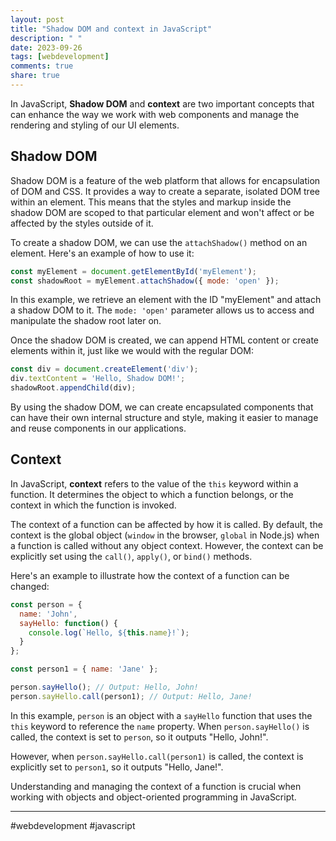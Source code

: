 ```yaml
---
layout: post
title: "Shadow DOM and context in JavaScript"
description: " "
date: 2023-09-26
tags: [webdevelopment]
comments: true
share: true
---
```


In JavaScript, **Shadow DOM** and **context** are two important concepts that can enhance the way we work with web components and manage the rendering and styling of our UI elements. 

## Shadow DOM

Shadow DOM is a feature of the web platform that allows for encapsulation of DOM and CSS. It provides a way to create a separate, isolated DOM tree within an element. This means that the styles and markup inside the shadow DOM are scoped to that particular element and won't affect or be affected by the styles outside of it. 

To create a shadow DOM, we can use the `attachShadow()` method on an element. Here's an example of how to use it:

```javascript
const myElement = document.getElementById('myElement');
const shadowRoot = myElement.attachShadow({ mode: 'open' });
```

In this example, we retrieve an element with the ID "myElement" and attach a shadow DOM to it. The `mode: 'open'` parameter allows us to access and manipulate the shadow root later on.

Once the shadow DOM is created, we can append HTML content or create elements within it, just like we would with the regular DOM:

```javascript
const div = document.createElement('div');
div.textContent = 'Hello, Shadow DOM!';
shadowRoot.appendChild(div);
```

By using the shadow DOM, we can create encapsulated components that can have their own internal structure and style, making it easier to manage and reuse components in our applications.

## Context

In JavaScript, **context** refers to the value of the `this` keyword within a function. It determines the object to which a function belongs, or the context in which the function is invoked.

The context of a function can be affected by how it is called. By default, the context is the global object (`window` in the browser, `global` in Node.js) when a function is called without any object context. However, the context can be explicitly set using the `call()`, `apply()`, or `bind()` methods.

Here's an example to illustrate how the context of a function can be changed:

```javascript
const person = {
  name: 'John',
  sayHello: function() {
    console.log(`Hello, ${this.name}!`);
  }
};

const person1 = { name: 'Jane' };

person.sayHello(); // Output: Hello, John!
person.sayHello.call(person1); // Output: Hello, Jane!
```

In this example, `person` is an object with a `sayHello` function that uses the `this` keyword to reference the `name` property. When `person.sayHello()` is called, the context is set to `person`, so it outputs "Hello, John!".

However, when `person.sayHello.call(person1)` is called, the context is explicitly set to `person1`, so it outputs "Hello, Jane!".

Understanding and managing the context of a function is crucial when working with objects and object-oriented programming in JavaScript.

---

#webdevelopment #javascript